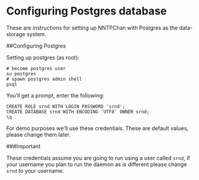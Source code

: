 Configuring Postgres database
=============================

These are instructions for setting up NNTPChan with Postgres as the data-storage system.

##Configuring Postgres

Setting up postgres (as root):

    # become postgres user
    su postgres
    # spawn postgres admin shell
    psql 

You'll get a prompt, enter the following:

    CREATE ROLE srnd WITH LOGIN PASSWORD 'srnd';
    CREATE DATABASE srnd WITH ENCODING 'UTF8' OWNER srnd;
    \q

For demo purposes we'll use these credentials.
These are default values, please change them later.

###Important

These credentials assume you are going to run using a user called `srnd`, if your username you plan to run the daemon as is different please change `srnd` to your username.
